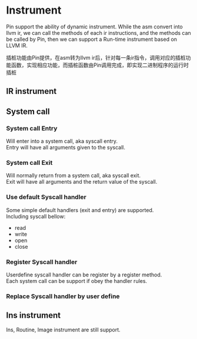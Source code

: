 # Instrument

Pin support the ability of dynamic instrument.
While the asm convert into llvm ir, we can call the methods of each ir instructions, and the methods can be called by Pin, then we can support a Run-time instrument based on LLVM IR.

插桩功能由Pin提供，在asm转为llvm ir后，针对每一条ir指令，调用对应的插桩功能函数，实现相应功能，而插桩函数由Pin调用完成，即实现二进制程序的运行时插桩


## IR instrument

## System call

### System call Entry    
Will enter into a system call, aka syscall entry.  
Entry will have all arguments given to the syscall.  

### System call Exit
Will normally return from a system call, aka syscall exit.  
Exit will have all arguments and the return value of the syscall.  


### Use default Syscall handler
Some simple default handlers (exit and entry) are supported.  
Including syscall bellow:  
*   read
*   write
*   open
*   close
   
### Register Syscall handler
Userdefine syscall handler can be register by a register method.  
Each system call can be support if obey the handler rules.  

### Replace Syscall handler by user define


## Ins instrument
Ins, Routine, Image instrument are still support.  
